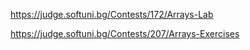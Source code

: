 https://judge.softuni.bg/Contests/172/Arrays-Lab

https://judge.softuni.bg/Contests/207/Arrays-Exercises